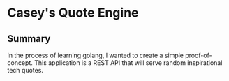 # Casey's Quote Engine

## Summary
In the process of learning golang, I wanted to create a simple proof-of-concept. This application is a REST API that will serve random inspirational tech quotes.